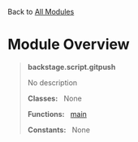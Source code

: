 Back to [All Modules](https://github.com/pyrustic/backstage/blob/master/docs/modules/README.md#readme)

# Module Overview

> **backstage.script.gitpush**
> 
> No description
>
> **Classes:** &nbsp; None
>
> **Functions:** &nbsp; [main](https://github.com/pyrustic/backstage/blob/master/docs/modules/content/backstage.script.gitpush/content/functions.md#main)
>
> **Constants:** &nbsp; None

